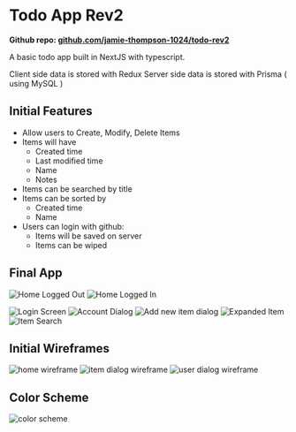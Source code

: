 
# Todo App Rev2

**Github repo: [github.com/jamie-thompson-1024/todo-rev2](https://github.com/jamie-thompson-1024/todo-rev2/)**

A basic todo app built in NextJS with typescript. 

Client side data is stored with Redux
Server side data is stored with Prisma ( using MySQL )

## Initial Features

- Allow users to Create, Modify, Delete Items
- Items will have 
    - Created time
    - Last modified time
    - Name
    - Notes
- Items can be searched by title
- Items can be sorted by
    - Created time
    - Name
- Users can login with github:
    - Items will be saved on server
    - Items can be wiped


## Final App

![Home Logged Out](/Assets/projects/images/todoapprev2/NotLoggedIn.png "Home Logged Out")
![Home Logged In](/Assets/projects/images/todoapprev2/LoggedIn.PNG "Home Logged In")

![Login Screen](/Assets/projects/images/todoapprev2/LoginScreen.png "Login Screen")
![Account Dialog](/Assets/projects/images/todoapprev2/AccountDialog.PNG "Account Dialog")
![Add new item dialog](/Assets/projects/images/todoapprev2/AddNewItem.PNG "Add new item dialog")
![Expanded Item](/Assets/projects/images/todoapprev2/ExpandedItem.PNG "Expanded Item")
![Item Search](/Assets/projects/images/todoapprev2/Search.PNG "Item Search")

## Initial Wireframes

![home wireframe](/Assets/projects/images/todoapprev2/WireframeHome.PNG "home wireframe")
![item dialog wireframe](/Assets/projects/images/todoapprev2/WireframeItemDialog.png "item dialog wireframe")
![user dialog wireframe](/Assets/projects/images/todoapprev2/WireframeUserDialog.png "user dialog wireframe")

## Color Scheme

![color scheme](/Assets/projects/images/todoapprev2/ColorScheme.PNG "color scheme")
